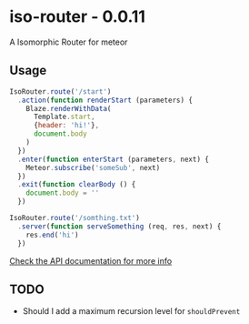 # iso-router - 0.0.11
A Isomorphic Router for meteor

## Usage

```js
IsoRouter.route('/start')
  .action(function renderStart (parameters) {
    Blaze.renderWithData(
      Template.start,
      {header: 'hi!'},
      document.body
    )
  })
  .enter(function enterStart (parameters, next) {
    Meteor.subscribe('someSub', next)
  })
  .exit(function clearBody () {
    document.body = ''
  })

IsoRouter.route('/somthing.txt')
  .server(function serveSomething (req, res, next) {
    res.end('hi')
  })
```

[Check the API documentation for more info](https://github.com/Kriegslustig/meteor-iso-router/blob/master/DOCS.md)

## TODO
* Should I add a maximum recursion level for `shouldPrevent`
